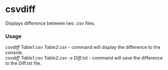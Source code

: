 # csvdiff
Displays difference between two .csv files.

### Usage
_csvdiff Table1.csv Table2.csv_ - command will display the difference to the console.<br/>
_csvdiff Table1.csv Table2.csv -s Diff.txt_ - command will save the difference to the Diff.txt file.
